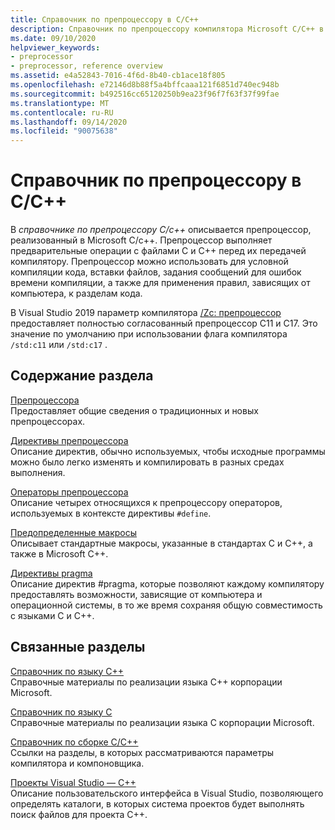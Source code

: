 ```yaml
---
title: Справочник по препроцессору в C/C++
description: Справочник по препроцессору компилятора Microsoft C/C++ в Visual Studio.
ms.date: 09/10/2020
helpviewer_keywords:
- preprocessor
- preprocessor, reference overview
ms.assetid: e4a52843-7016-4f6d-8b40-cb1ace18f805
ms.openlocfilehash: e72146d8b88f5a4bffcaaa121f6851d740ec948b
ms.sourcegitcommit: b492516cc65120250b9ea23f96f7f63f37f99fae
ms.translationtype: MT
ms.contentlocale: ru-RU
ms.lasthandoff: 09/14/2020
ms.locfileid: "90075638"
---
```

# <a name="cc-preprocessor-reference"></a>Справочник по препроцессору в C/C++

В *справочнике по препроцессору C/c++* описывается препроцессор, реализованный в Microsoft C/c++. Препроцессор выполняет предварительные операции с файлами C и C++ перед их передачей компилятору. Препроцессор можно использовать для условной компиляции кода, вставки файлов, задания сообщений для ошибок времени компиляции, а также для применения правил, зависящих от компьютера, к разделам кода.

В Visual Studio 2019 параметр компилятора [/Zc: препроцессор](../build/reference/zc-preprocessor.md) предоставляет полностью согласованный препроцессор C11 и C17. Это значение по умолчанию при использовании флага компилятора `/std:c11` или `/std:c17` .

## <a name="in-this-section"></a>Содержание раздела

[Препроцессора](preprocessor.md)\
Предоставляет общие сведения о традиционных и новых препроцессорах.

[Директивы препроцессора](../preprocessor/preprocessor-directives.md)\
Описание директив, обычно используемых, чтобы исходные программы можно было легко изменять и компилировать в разных средах выполнения.

[Операторы препроцессора](../preprocessor/preprocessor-operators.md)\
Описание четырех относящихся к препроцессору операторов, используемых в контексте директивы `#define`.

[Предопределенные макросы](../preprocessor/predefined-macros.md)\
Описывает стандартные макросы, указанные в стандартах C и C++, а также в Microsoft C++.

[Директивы pragma](../preprocessor/pragma-directives-and-the-pragma-keyword.md)\
Описание директив #pragma, которые позволяют каждому компилятору предоставлять возможности, зависящие от компьютера и операционной системы, в то же время сохраняя общую совместимость с языками C и C++.

## <a name="related-sections"></a>Связанные разделы

[Справочник по языку C++](../cpp/cpp-language-reference.md)\
Справочные материалы по реализации языка C++ корпорации Microsoft.

[Справочник по языку C](../c-language/c-language-reference.md)\
Справочные материалы по реализации языка C корпорации Microsoft.

[Справочник по сборке C/C++](../build/reference/c-cpp-building-reference.md)\
Ссылки на разделы, в которых рассматриваются параметры компилятора и компоновщика.

[Проекты Visual Studio — C++](../build/creating-and-managing-visual-cpp-projects.md)\
Описание пользовательского интерфейса в Visual Studio, позволяющего определять каталоги, в которых система проектов будет выполнять поиск файлов для проекта C++.
